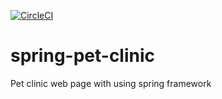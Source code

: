 [![CircleCI](https://circleci.com/gh/stoylan/spring-pet-clinic.svg?style=svg)](https://app.circleci.com/pipelines/github/stoylan/spring-pet-clinic)

# spring-pet-clinic
 Pet clinic web page with using spring framework

